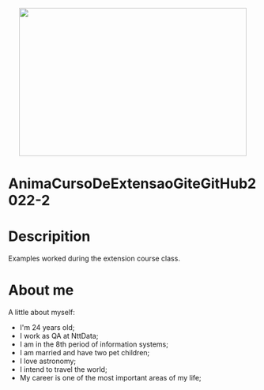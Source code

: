 <p align="center">
  <img width="460" height="300" src="https://i.pinimg.com/originals/20/f6/64/20f6647164d366ad1e05ea76997e393a.jpg">
<p/>


 # AnimaCursoDeExtensaoGiteGitHub2022-2
 
# Descripition  
Examples worked during the extension course class.


# About me

A little about myself:

- I'm 24 years old;
- I work as QA at NttData;
- I am in the 8th period of information systems;
- I am married and have two pet children;
- I love astronomy;
- I intend to travel the world;
- My career is one of the most important areas of my life;


